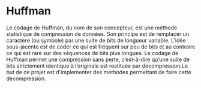 # Huffman
Le codage de Huffman, du nom de son concepteur, est une méthode statistique de compression de
données. Son principe est de remplacer un caractère (ou symbole) par une suite de bits de longueur
variable. L'idée sous-jacente est de coder ce qui est fréquent sur peu de bits et au contraire ce qui est
rare sur des séquences de bits plus longues. Le codage de Huffman permet une compression sans
perte, c’est-à-dire qu’une suite de bits strictement identique à l’originale est restituée par
décompression.Le but de ce projet est d'implementer des methodes permettant de faire cette decompression.
